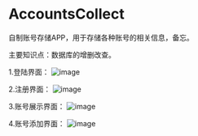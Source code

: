 # AccountsCollect

自制账号存储APP，用于存储各种账号的相关信息，备忘。

主要知识点：数据库的增删改查。

1.登陆界面：
![image](https://github.com/hellojessehao/AccountsCollect/blob/master/app/src/main/res/mipmap-hdpi/md_ic_1.png)

2.注册界面：
![image](https://github.com/hellojessehao/AccountsCollect/blob/master/app/src/main/res/mipmap-hdpi/md_ic_2.png)

3.账号展示界面：
![image](https://github.com/hellojessehao/AccountsCollect/blob/master/app/src/main/res/mipmap-hdpi/md_ic_3.png)

4.账号添加界面：
![image](https://github.com/hellojessehao/AccountsCollect/blob/master/app/src/main/res/mipmap-hdpi/md_ic_4.png)

